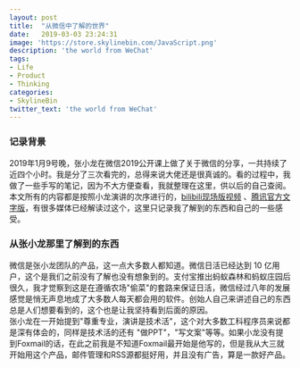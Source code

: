 ```yaml
---
layout: post
title:  "从微信中了解的世界"
date:   2019-03-03 23:24:31
image: 'https://store.skylinebin.com/JavaScript.png'
description: 'the world from WeChat'
tags:
- Life
- Product
- Thinking
categories:
- SkylineBin
twitter_text: 'the world from WeChat'
---  
```


### 记录背景  
2019年1月9号晚，张小龙在微信2019公开课上做了关于微信的分享，一共持续了近四个小时。我是分了三次看完的，总得来说大佬还是很真诚的。看的过程中，我做了一些手写的笔记，因为不大方便查看，我就整理在这里，供以后的自己查阅。本文所有的内容都是按照小龙演讲的次序进行的，[bilibili现场版视频](https://www.bilibili.com/video/av40388037)  、[腾讯官方文字版](https://zhuanlan.zhihu.com/p/54490834)，有很多媒体已经解读过这个，这里只记录我了解到的东西和自己的一些感受。  


### 从张小龙那里了解到的东西 

微信是张小龙团队的产品，这一点大多数人都知道。微信日活已经达到 10 亿用户，这个是我们之前没有了解也没有想象到的。支付宝推出蚂蚁森林和蚂蚁庄园后很久，我才觉察到这是在遵循农场"偷菜"的套路来保证日活，微信经过八年的发展感觉是悄无声息地成了大多数人每天都会用的软件。创始人自己来讲述自己的东西总是人们想要看到的，这个也是让我坚持看到后面的原因。  
张小龙在一开始提到"尊重专业，演讲是技术活"，这个对大多数工科程序员来说都是深有体会的，同样是技术活的还有 "做PPT"，"写文案"等等。如果小龙没有提到Foxmail的话，在此之前我是不知道Foxmail最开始是他写的，但是我从大三就开始用这个产品，邮件管理和RSS源都挺好用，并且没有广告，算是一款好产品。  
